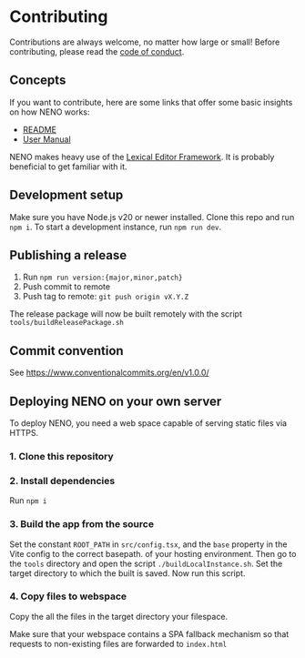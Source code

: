 # Contributing

Contributions are always welcome, no matter how large or small! Before
contributing, please read the [code of conduct](./CODE_OF_CONDUCT.md).

## Concepts

If you want to contribute, here are some links that offer some basic
insights on how NENO works:

* [README](./README.md)
* [User Manual](https://polyrainbow.github.io/neno/docs/index.html)

NENO makes heavy use of the [Lexical Editor Framework](https://lexical.dev).
It is probably beneficial to get familiar with it.

## Development setup

Make sure you have Node.js v20 or newer installed. Clone this repo and run
`npm i`. To start a development instance, run `npm run dev`.

## Publishing a release

1. Run `npm run version:{major,minor,patch}`
2. Push commit to remote
3. Push tag to remote: `git push origin vX.Y.Z`

The release package will now be built remotely with the script 
`tools/buildReleasePackage.sh`

## Commit convention
See https://www.conventionalcommits.org/en/v1.0.0/

## Deploying NENO on your own server

To deploy NENO, you need a web space capable of serving static files via HTTPS.

### 1. Clone this repository

### 2. Install dependencies
Run `npm i`

### 3. Build the app from the source

Set the constant `ROOT_PATH` in `src/config.tsx`, and the `base` property in
the Vite config to the correct basepath.
of your hosting environment. Then go to the `tools` directory and open the script
`./buildLocalInstance.sh`. Set the target directory to which the built is saved.
Now run this script.

### 4. Copy files to webspace

Copy the all the files in the target directory your filespace.

Make sure that your webspace contains a SPA fallback mechanism so that requests
to non-existing files are forwarded to `index.html`